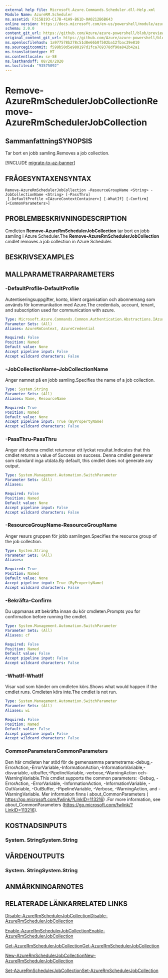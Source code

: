 ```yaml
---
external help file: Microsoft.Azure.Commands.Scheduler.dll-Help.xml
Module Name: AzureRM.Scheduler
ms.assetid: F315B193-C17B-41A9-B61D-0A0212B6B643
online version: https://docs.microsoft.com/en-us/powershell/module/azurerm.scheduler/remove-azurermschedulerjobcollection
schema: 2.0.0
content_git_url: https://github.com/Azure/azure-powershell/blob/preview/src/ResourceManager/Scheduler/Commands.Scheduler/help/Remove-AzureRmSchedulerJobCollection.md
original_content_git_url: https://github.com/Azure/azure-powershell/blob/preview/src/ResourceManager/Scheduler/Commands.Scheduler/help/Remove-AzureRmSchedulerJobCollection.md
ms.openlocfilehash: 1a977578b278c51d8e66b0f502ba12fbac39e810
ms.sourcegitcommit: f599b50d5e980197d1fca769378df90a842b42a1
ms.translationtype: MT
ms.contentlocale: sv-SE
ms.lasthandoff: 08/20/2020
ms.locfileid: "93575092"
---
```

# <span data-ttu-id="f8f8b-101">Remove-AzureRmSchedulerJobCollection</span><span class="sxs-lookup"><span data-stu-id="f8f8b-101">Remove-AzureRmSchedulerJobCollection</span></span>

## <span data-ttu-id="f8f8b-102">Sammanfattning</span><span class="sxs-lookup"><span data-stu-id="f8f8b-102">SYNOPSIS</span></span>
<span data-ttu-id="f8f8b-103">Tar bort en jobb samling.</span><span class="sxs-lookup"><span data-stu-id="f8f8b-103">Removes a job collection.</span></span>

[!INCLUDE [migrate-to-az-banner](../../includes/migrate-to-az-banner.md)]

## <span data-ttu-id="f8f8b-104">FRÅGESYNTAXEN</span><span class="sxs-lookup"><span data-stu-id="f8f8b-104">SYNTAX</span></span>

```
Remove-AzureRmSchedulerJobCollection -ResourceGroupName <String> -JobCollectionName <String> [-PassThru]
 [-DefaultProfile <IAzureContextContainer>] [-WhatIf] [-Confirm] [<CommonParameters>]
```

## <span data-ttu-id="f8f8b-105">PROBLEMBESKRIVNING</span><span class="sxs-lookup"><span data-stu-id="f8f8b-105">DESCRIPTION</span></span>
<span data-ttu-id="f8f8b-106">Cmdleten **Remove-AzureRmSchedulerJobCollection** tar bort en jobb samling i Azure Scheduler.</span><span class="sxs-lookup"><span data-stu-id="f8f8b-106">The **Remove-AzureRmSchedulerJobCollection** cmdlet removes a job collection in Azure Scheduler.</span></span>

## <span data-ttu-id="f8f8b-107">BESKRIVS</span><span class="sxs-lookup"><span data-stu-id="f8f8b-107">EXAMPLES</span></span>

## <span data-ttu-id="f8f8b-108">MALLPARAMETRAR</span><span class="sxs-lookup"><span data-stu-id="f8f8b-108">PARAMETERS</span></span>

### <span data-ttu-id="f8f8b-109">-DefaultProfile</span><span class="sxs-lookup"><span data-stu-id="f8f8b-109">-DefaultProfile</span></span>
<span data-ttu-id="f8f8b-110">Autentiseringsuppgifter, konto, klient organisation och abonnemang som används för kommunikation med Azure.</span><span class="sxs-lookup"><span data-stu-id="f8f8b-110">The credentials, account, tenant, and subscription used for communication with azure.</span></span>

```yaml
Type: Microsoft.Azure.Commands.Common.Authentication.Abstractions.IAzureContextContainer
Parameter Sets: (All)
Aliases: AzureRmContext, AzureCredential

Required: False
Position: Named
Default value: None
Accept pipeline input: False
Accept wildcard characters: False
```

### <span data-ttu-id="f8f8b-111">-JobCollectionName</span><span class="sxs-lookup"><span data-stu-id="f8f8b-111">-JobCollectionName</span></span>
<span data-ttu-id="f8f8b-112">Anger namnet på en jobb samling.</span><span class="sxs-lookup"><span data-stu-id="f8f8b-112">Specifies the name of a job collection.</span></span>

```yaml
Type: System.String
Parameter Sets: (All)
Aliases: Name, ResourceName

Required: True
Position: Named
Default value: None
Accept pipeline input: True (ByPropertyName)
Accept wildcard characters: False
```

### <span data-ttu-id="f8f8b-113">-PassThru</span><span class="sxs-lookup"><span data-stu-id="f8f8b-113">-PassThru</span></span>
<span data-ttu-id="f8f8b-114">Anger att denna cmdlet returnerar ett lyckat resultat.</span><span class="sxs-lookup"><span data-stu-id="f8f8b-114">Indicates that this cmdlet returns a value of Success on success.</span></span>
<span data-ttu-id="f8f8b-115">Denna cmdlet genererar som standard inga utdata.</span><span class="sxs-lookup"><span data-stu-id="f8f8b-115">By default, this cmdlet does not generate any output.</span></span>

```yaml
Type: System.Management.Automation.SwitchParameter
Parameter Sets: (All)
Aliases:

Required: False
Position: Named
Default value: None
Accept pipeline input: False
Accept wildcard characters: False
```

### <span data-ttu-id="f8f8b-116">-ResourceGroupName</span><span class="sxs-lookup"><span data-stu-id="f8f8b-116">-ResourceGroupName</span></span>
<span data-ttu-id="f8f8b-117">Anger resurs gruppen för jobb samlingen.</span><span class="sxs-lookup"><span data-stu-id="f8f8b-117">Specifies the resource group of the job collection.</span></span>

```yaml
Type: System.String
Parameter Sets: (All)
Aliases:

Required: True
Position: Named
Default value: None
Accept pipeline input: True (ByPropertyName)
Accept wildcard characters: False
```

### <span data-ttu-id="f8f8b-118">-Bekräfta</span><span class="sxs-lookup"><span data-stu-id="f8f8b-118">-Confirm</span></span>
<span data-ttu-id="f8f8b-119">Du uppmanas att bekräfta innan du kör cmdleten.</span><span class="sxs-lookup"><span data-stu-id="f8f8b-119">Prompts you for confirmation before running the cmdlet.</span></span>

```yaml
Type: System.Management.Automation.SwitchParameter
Parameter Sets: (All)
Aliases: cf

Required: False
Position: Named
Default value: False
Accept pipeline input: False
Accept wildcard characters: False
```

### <span data-ttu-id="f8f8b-120">-WhatIf</span><span class="sxs-lookup"><span data-stu-id="f8f8b-120">-WhatIf</span></span>
<span data-ttu-id="f8f8b-121">Visar vad som händer om cmdleten körs.</span><span class="sxs-lookup"><span data-stu-id="f8f8b-121">Shows what would happen if the cmdlet runs.</span></span>
<span data-ttu-id="f8f8b-122">Cmdleten körs inte.</span><span class="sxs-lookup"><span data-stu-id="f8f8b-122">The cmdlet is not run.</span></span>

```yaml
Type: System.Management.Automation.SwitchParameter
Parameter Sets: (All)
Aliases: wi

Required: False
Position: Named
Default value: False
Accept pipeline input: False
Accept wildcard characters: False
```

### <span data-ttu-id="f8f8b-123">CommonParameters</span><span class="sxs-lookup"><span data-stu-id="f8f8b-123">CommonParameters</span></span>
<span data-ttu-id="f8f8b-124">Den här cmdleten har stöd för de gemensamma parametrarna:-debug,-ErrorAction,-ErrorVariable,-InformationAction,-InformationVariable,-disvariable,-utbuffer,-PipelineVariable,-verbose,-WarningAction och-WarningVariable.</span><span class="sxs-lookup"><span data-stu-id="f8f8b-124">This cmdlet supports the common parameters: -Debug, -ErrorAction, -ErrorVariable, -InformationAction, -InformationVariable, -OutVariable, -OutBuffer, -PipelineVariable, -Verbose, -WarningAction, and -WarningVariable.</span></span> <span data-ttu-id="f8f8b-125">Mer information finns i about_CommonParameters ( https://go.microsoft.com/fwlink/?LinkID=113216) .</span><span class="sxs-lookup"><span data-stu-id="f8f8b-125">For more information, see about_CommonParameters (https://go.microsoft.com/fwlink/?LinkID=113216).</span></span>

## <span data-ttu-id="f8f8b-126">KOSTNADS</span><span class="sxs-lookup"><span data-stu-id="f8f8b-126">INPUTS</span></span>

### <span data-ttu-id="f8f8b-127">System. String</span><span class="sxs-lookup"><span data-stu-id="f8f8b-127">System.String</span></span>

## <span data-ttu-id="f8f8b-128">VÄRDEN</span><span class="sxs-lookup"><span data-stu-id="f8f8b-128">OUTPUTS</span></span>

### <span data-ttu-id="f8f8b-129">System. String</span><span class="sxs-lookup"><span data-stu-id="f8f8b-129">System.String</span></span>

## <span data-ttu-id="f8f8b-130">ANMÄRKNINGAR</span><span class="sxs-lookup"><span data-stu-id="f8f8b-130">NOTES</span></span>

## <span data-ttu-id="f8f8b-131">RELATERADE LÄNKAR</span><span class="sxs-lookup"><span data-stu-id="f8f8b-131">RELATED LINKS</span></span>

[<span data-ttu-id="f8f8b-132">Disable-AzureRmSchedulerJobCollection</span><span class="sxs-lookup"><span data-stu-id="f8f8b-132">Disable-AzureRmSchedulerJobCollection</span></span>](./Disable-AzureRmSchedulerJobCollection.md)

[<span data-ttu-id="f8f8b-133">Enable-AzureRmSchedulerJobCollection</span><span class="sxs-lookup"><span data-stu-id="f8f8b-133">Enable-AzureRmSchedulerJobCollection</span></span>](./Enable-AzureRmSchedulerJobCollection.md)

[<span data-ttu-id="f8f8b-134">Get-AzureRmSchedulerJobCollection</span><span class="sxs-lookup"><span data-stu-id="f8f8b-134">Get-AzureRmSchedulerJobCollection</span></span>](./Get-AzureRmSchedulerJobCollection.md)

[<span data-ttu-id="f8f8b-135">New-AzureRmSchedulerJobCollection</span><span class="sxs-lookup"><span data-stu-id="f8f8b-135">New-AzureRmSchedulerJobCollection</span></span>](./New-AzureRmSchedulerJobCollection.md)

[<span data-ttu-id="f8f8b-136">Set-AzureRmSchedulerJobCollection</span><span class="sxs-lookup"><span data-stu-id="f8f8b-136">Set-AzureRmSchedulerJobCollection</span></span>](./Set-AzureRmSchedulerJobCollection.md)


